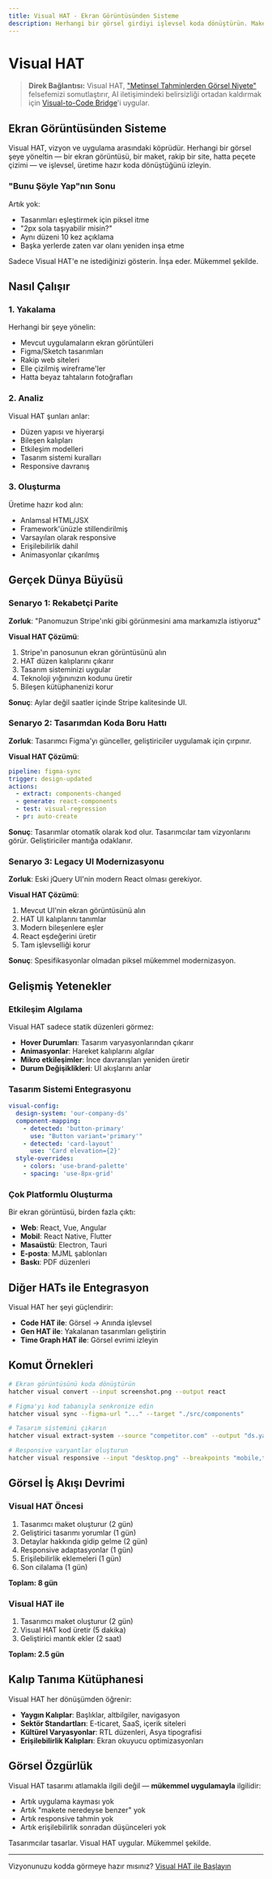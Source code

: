 ```yaml
---
title: Visual HAT - Ekran Görüntüsünden Sisteme
description: Herhangi bir görsel girdiyi işlevsel koda dönüştürün. Maketlerden ekran görüntülerine, beyaz tahta çizimlerine — görebiliyorsanız, Visual HAT inşa edebilir.
---
```


# <DocIcon type="visual" inline /> Visual HAT

> **Direk Bağlantısı:** Visual HAT, ["Metinsel Tahminlerden Görsel Niyete"](/tr/philosophy#pillar-1-from-textual-guesswork-to-visual-intent) felsefemizi somutlaştırır, AI iletişimindeki belirsizliği ortadan kaldırmak için [Visual-to-Code Bridge](/tr/visual-to-code)'i uygular.

## Ekran Görüntüsünden Sisteme

Visual HAT, vizyon ve uygulama arasındaki köprüdür. Herhangi bir görsel şeye yöneltin — bir ekran görüntüsü, bir maket, rakip bir site, hatta peçete çizimi — ve işlevsel, üretime hazır koda dönüştüğünü izleyin.

### "Bunu Şöyle Yap"nın Sonu

Artık yok:

- Tasarımları eşleştirmek için piksel itme
- "2px sola taşıyabilir misin?"
- Aynı düzeni 10 kez açıklama
- Başka yerlerde zaten var olanı yeniden inşa etme

Sadece Visual HAT'e ne istediğinizi gösterin. İnşa eder. Mükemmel şekilde.

## Nasıl Çalışır

### 1. Yakalama

Herhangi bir şeye yönelin:

- Mevcut uygulamaların ekran görüntüleri
- Figma/Sketch tasarımları
- Rakip web siteleri
- Elle çizilmiş wireframe'ler
- Hatta beyaz tahtaların fotoğrafları

### 2. Analiz

Visual HAT şunları anlar:

- Düzen yapısı ve hiyerarşi
- Bileşen kalıpları
- Etkileşim modelleri
- Tasarım sistemi kuralları
- Responsive davranış

### 3. Oluşturma

Üretime hazır kod alın:

- Anlamsal HTML/JSX
- Framework'ünüzle stillendirilmiş
- Varsayılan olarak responsive
- Erişilebilirlik dahil
- Animasyonlar çıkarılmış

## Gerçek Dünya Büyüsü

### Senaryo 1: Rekabetçi Parite

**Zorluk**: "Panomuzun Stripe'ınki gibi görünmesini ama markamızla istiyoruz"

**Visual HAT Çözümü**:

1. Stripe'ın panosunun ekran görüntüsünü alın
2. HAT düzen kalıplarını çıkarır
3. Tasarım sisteminizi uygular
4. Teknoloji yığınınızın kodunu üretir
5. Bileşen kütüphanenizi korur

**Sonuç**: Aylar değil saatler içinde Stripe kalitesinde UI.

### Senaryo 2: Tasarımdan Koda Boru Hattı

**Zorluk**: Tasarımcı Figma'yı günceller, geliştiriciler uygulamak için çırpınır.

**Visual HAT Çözümü**:

```yaml
pipeline: figma-sync
trigger: design-updated
actions:
  - extract: components-changed
  - generate: react-components
  - test: visual-regression
  - pr: auto-create
```

**Sonuç**: Tasarımlar otomatik olarak kod olur. Tasarımcılar tam vizyonlarını görür. Geliştiriciler mantığa odaklanır.

### Senaryo 3: Legacy UI Modernizasyonu

**Zorluk**: Eski jQuery UI'nin modern React olması gerekiyor.

**Visual HAT Çözümü**:

1. Mevcut UI'nin ekran görüntüsünü alın
2. HAT UI kalıplarını tanımlar
3. Modern bileşenlere eşler
4. React eşdeğerini üretir
5. Tam işlevselliği korur

**Sonuç**: Spesifikasyonlar olmadan piksel mükemmel modernizasyon.

## Gelişmiş Yetenekler

### Etkileşim Algılama

Visual HAT sadece statik düzenleri görmez:

- **Hover Durumları**: Tasarım varyasyonlarından çıkarır
- **Animasyonlar**: Hareket kalıplarını algılar
- **Mikro etkileşimler**: İnce davranışları yeniden üretir
- **Durum Değişiklikleri**: UI akışlarını anlar

### Tasarım Sistemi Entegrasyonu

```yaml
visual-config:
  design-system: 'our-company-ds'
  component-mapping:
    - detected: 'button-primary'
      use: "Button variant='primary'"
    - detected: 'card-layout'
      use: 'Card elevation={2}'
  style-overrides:
    - colors: 'use-brand-palette'
    - spacing: 'use-8px-grid'
```

### Çok Platformlu Oluşturma

Bir ekran görüntüsü, birden fazla çıktı:

- **Web**: React, Vue, Angular
- **Mobil**: React Native, Flutter
- **Masaüstü**: Electron, Tauri
- **E-posta**: MJML şablonları
- **Baskı**: PDF düzenleri

## Diğer HATs ile Entegrasyon

Visual HAT her şeyi güçlendirir:

- **Code HAT ile**: Görsel → Anında işlevsel
- **Gen HAT ile**: Yakalanan tasarımları geliştirin
- **Time Graph HAT ile**: Görsel evrimi izleyin

## Komut Örnekleri

```bash
# Ekran görüntüsünü koda dönüştürün
hatcher visual convert --input screenshot.png --output react

# Figma'yı kod tabanıyla senkronize edin
hatcher visual sync --figma-url "..." --target "./src/components"

# Tasarım sistemini çıkarın
hatcher visual extract-system --source "competitor.com" --output "ds.yaml"

# Responsive varyantlar oluşturun
hatcher visual responsive --input "desktop.png" --breakpoints "mobile,tablet"
```

## Görsel İş Akışı Devrimi

### Visual HAT Öncesi

1. Tasarımcı maket oluşturur (2 gün)
2. Geliştirici tasarımı yorumlar (1 gün)
3. Detaylar hakkında gidip gelme (2 gün)
4. Responsive adaptasyonlar (1 gün)
5. Erişilebilirlik eklemeleri (1 gün)
6. Son cilalama (1 gün)

**Toplam: 8 gün**

### Visual HAT ile

1. Tasarımcı maket oluşturur (2 gün)
2. Visual HAT kod üretir (5 dakika)
3. Geliştirici mantık ekler (2 saat)

**Toplam: 2.5 gün**

## Kalıp Tanıma Kütüphanesi

Visual HAT her dönüşümden öğrenir:

- **Yaygın Kalıplar**: Başlıklar, altbilgiler, navigasyon
- **Sektör Standartları**: E-ticaret, SaaS, içerik siteleri
- **Kültürel Varyasyonlar**: RTL düzenleri, Asya tipografisi
- **Erişilebilirlik Kalıpları**: Ekran okuyucu optimizasyonları

## Görsel Özgürlük

Visual HAT tasarımı atlamakla ilgili değil — **mükemmel uygulamayla** ilgilidir:

- Artık uygulama kayması yok
- Artık "makete neredeyse benzer" yok
- Artık responsive tahmin yok
- Artık erişilebilirlik sonradan düşünceleri yok

Tasarımcılar tasarlar. Visual HAT uygular. Mükemmel şekilde.

---

Vizyonunuzu kodda görmeye hazır mısınız? [Visual HAT ile Başlayın](/tr/getting-started#visual-hat)

<PageCTA
  title="Vizyondan Mükemmel Koda"
  subtitle="Herhangi bir tasarımı anında piksel mükemmel, responsive uygulamaya dönüştürün"
  buttonText="Visual HAT'i Deneyin"
  buttonLink="/tr/getting-started"
  buttonStyle="secondary"
  footer="Bir kez tasarlayın. Mükemmel uygulayın."
/>
